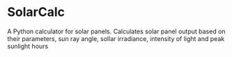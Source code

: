 # SolarCalc
A Python calculator for solar panels. Calculates solar panel output based on their parameters, sun ray angle, sollar irradiance, intensity of light and peak sunlight hours
